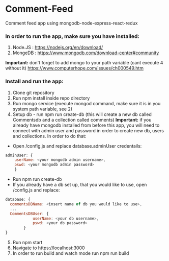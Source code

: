 # Comment-Feed
Comment feed app using mongodb-node-express-react-redux

### In order to run the app, make sure you have installed:
1. Node.JS : https://nodejs.org/en/download/
2. MongeDB : https://www.mongodb.com/download-center#community

**Important:** don't forget to add mongo to your path variable (cant execute 4 without it) https://www.computerhope.com/issues/ch000549.htm

### Install and run the app:
1. Clone git repository
2. Run npm install inside repo directory
3. Run mongo service (execute mongod command, make sure it is in you system path variable, see 2)
4. Setup db - run npm run create-db (this will create a new db called Commentsdb and a collection called comments)
**Important:** if you already have mongodb installed from before this app, you will need to connect with admin user and password in order to create new db, users and collections.
In order to do that:
- Open /config.js and replace database.adminUser credentails:
```javascript
adminUser: {
    userName: <your mongodb admin username>,
    pswd: <your mongodb admin password>
    }
```
- Run npm run create-db 
- If you already have a db set up, that you would like to use, open /config.js and replace:
```javascript
database: {
  commentsDBName: <insert name of db you would like to use>,
  ...
  CommentsDBUser: {
            userName: <your db username>,
            pswd: <your db password>
        }
}
```
5. Run npm start
6. Navigate to https://localhost:3000
7. In order to run build and watch mode run npm run build
